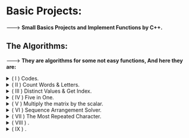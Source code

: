 # Basic Projects:
---> **Small Basics Projects and Implement Functions by C++.**

## The Algorithms:
---> **They are algorithms for some not easy functions, And here they are:**

<details>
 <summary>( I ) Codes.</summary>
     
   1. **`checkBinary(string num)`**:
      - `int count = 0;`: Initializes an integer variable count to zero. This variable will keep track of the number of valid binary digits encountered.
      - `for (int i = 0; i < int(num.size()); i++)`: Iterates through each character in the input string `num`.
      - `int(num.size())`: calculates the length of the string.
      - `if (num[i] == '0' || num[i] == '1')`: Checks whether the current character at index `i` is either ‘0’ or ‘1’.
      - Inside the `if` block, the `count` variable is incremented by 1.
      - This means that for each valid binary digit encountered (‘0’ or ‘1’), the count increases.
      - After processing all characters, the function compares the final value of `count` with the length of the input string `num`.
      - If they are equal, it means that all characters in `num` are valid binary digits.
      - If the condition is true (i.e., all characters are valid binary digits), the function returns “`Yes`”.
      - Otherwise (if some characters are not valid binary digits), it returns “`No`”.
 
   2. **`binaryToDecimal(string num)`**:
      - `int dec = 0;`: Initializes an integer variable `dec` to store the final decimal value.
      - `deque<char> bit;`: Creates a deque (double-ended queue) called bit to store the reversed binary digits.
      - `for (int i = 0; i < int(num.size()); i++)`: Iterates through each character in the input string `num`.
      - `bit.push_front(num[i]);`: Adds each character to the front of the `bit` deque.
      - This effectively reverses the order of the binary digits.
      - `for (int i = 0; i < int(bit.size()); i++)`: Iterates through each index in the `bit` deque.
      - `static_cast<int>(bit[i]-'0')`: Converts the character at index `i` (either ‘0’ or ‘1’) to an integer (0 or 1).
      - `pow(2, i)`: Calculates 2 raised to the power of `i`.
      - `dec += ...`: Adds the product of the converted digit and the appropriate power of 2 to the `dec` value.
      - This step evaluates the value of each binary digit and accumulates the decimal value.
      - After processing all binary digits, the function returns the accumulated `dec` value, which represents the decimal equivalent of the binary number.
 
   3. **`decimalToBinary(int num)`**:
      - `string bin = "";`: Initializes an empty string called bin to store the binary representation.
      - `if (num == 0) {return "0";}`: Checks if the input `num` is zero.
      - If it is, the function immediately returns “0” (since the binary representation of zero is just “0”).
      - `while (num > 0) { ... }`: Enters a loop that continues until num becomes zero.
      - Inside the loop, the following steps are performed for each iteration:
         - `bin = char('0' + num % 2) + bin;`: Converts the remainder to a character (‘0’ or ‘1’) and appends it to the front of the `bin` string.
         - The `+ bin` part ensures that we build the binary representation from right to left.
         - `num /= 2;`: Divides num by 2, effectively shifting to the next binary place value.
      - After processing all binary places, the function returns the accumulated `bin` string, which represents the binary equivalent of the decimal number.
 
   4. **`addBinary(string A, string B)`**:
      - `if (A.length() > B.length()) {return addBinary(B, A);}`:
        - If the length of string `A` is greater than that of string `B`, swap the arguments and recursively call `addBinary(B, A)`.
        - This ensures that `A` is not shorter than `B`.
      - `int diff = B.length() - A.length();`: calculates the difference in lengths between `B` and `A`.
      - `string padding;`: initializes an empty string called `padding`.
      - The loop adds zeros to `padding` to make the lengths of `A` and `B` equal.
      - The main loop iterates through each index from right to left (from the end of the strings).
      - It performs binary addition based on the values of `A[i]` and `B[i]` and the carry (`carry`).
      - The result is accumulated in the `res` string.
      - Depending on the values of `A[i]` and `B[i]`, the carry is updated accordingly.
      - If the carry is ‘1’, it propagates to the next position.
      - If there’s a carry after processing all digits, it’s appended to the result.
      - The result is reversed to obtain the correct order.
      - Leading zeros are removed by finding the first non-zero digit.
      - The function returns the final result, which is the sum of the binary numbers represented by `A` and `B`.
 
   5. **`decimalToAnyBase(int n, int k)`**:
      - `string res = "";`: Initializes an empty string called `res` to store the result.
      - The `while` loop continues as long as `n` is greater than zero.
      - Inside the loop:
        - `to_string(n % k)`: Converts the remainder to a string and appends it to the `res` string.
        - `n /= k`: Divides `n` by `k`, effectively shifting to the next place value.
      - After processing all place values, the `res` string contains the digits in reverse order.
      - `reverse(res.begin(), res.end())`: Reverses the order of characters in the `res` string.
      - The function returns the final result, which represents the number in the specified base.

</details>


<details>
 <summary>( II ) Count Words & Letters.</summary>

 1. ***Function Definitions***:

    1. **`void letter_count(string s)`**:
       - This function counts the occurrences of each letter in a given string and prints them out. Here’s how it works step by step:
          - `sort(all(s));`: The string s is sorted alphabetically, so all identical letters are next to each other.
          - `for (int i = 0; s[i] != '\0'; i++)`: A for loop starts, iterating over each character in the string until the null character \0 is reached (end of the string).
          - `if (isalpha(s[i]))`: Inside the loop, it checks if the current character is an alphabetic character.
          - `ll count = 1;`: A variable count is initialized to 1 to start counting the occurrences of the current letter.
          - `while (s[i] == s[i + 1]) {i++, count++;}`: A while loop continues as long as the current character is the same as the next one. For each match, i is incremented to move to the next character, and count is incremented to keep track of the number of occurrences.
          - `cout << s[i] << " => "<< count << endl;`: Once the while loop ends, the character and its count are printed.
    
    2. **`int word_count(string st, char sep = ' ')`**:
       - This function counts the number of words in a string, where words are separated by a specified separator (default is a space character ’ ') .Here’s how it works step by step:
          - `int count = 0;`: Initializes a word count to 0.
          - `bool inWord = false;`: A boolean flag to track whether the current position is inside a word.
          - `for (int i = 0; i < st.length(); i++)`: A for loop iterates over each character in the string.
          - `if (st[i] == sep)`: If the current character is the separator, it checks if it’s at the end of a word.
          - `else {inWord = true;}`: If the current character is not a separator, it’s part of a word, so set the flag to true.
          - `if (inWord) {count++;}`: After the loop, if it ends inside a word, increment the word count.
 
 2. ***Example.***:

    Suppose we have the following input string:
    ```plaintext
    "Hello World! Welcome to C++ programming."
    ```
    
    Here's what the output would look like after running the `main` function with this input:
    
    ```plaintext
    The number of letters in the sentence in details:
    C => 1
    H => 1
    W => 2
    a => 1
    c => 1
    d => 1
    e => 3
    g => 2
    i => 1
    l => 4
    m => 3
    n => 1
    o => 5
    p => 1
    r => 3
    t => 1
    
    The number of words in the sentence = 6 words.
    ```
    
</details>


<details>
 <summary>( III ) Distinct Values & Get Index.</summary>

 1. ***Function Definitions***:

    1. **`int cntDistinct(string str)`**:
        - This function takes a string `str` as input.
        - It calculates the number of distinct characters (unique characters) in the given string.
        - Here's how it works:
            - It uses an `unordered_set<char>` (a set that automatically removes duplicates) to store unique characters.
            - The loop traverses the string, and for each character:
                - If the character is not already in the set, it inserts it.
                - If the character is already in the set, it is ignored (since it's not unique).
            - Finally, it returns the size of the set, which represents the count of distinct characters in the string.
    
    2. **`int countDistinct(int arr[], int n)`**:
        - This function takes an array of integers `arr` and its size `n` as input.
        - It calculates the number of distinct elements in the array.
        - Here's how it works:
            - It uses a `set<int>` (a set that automatically removes duplicates) to store unique elements.
            - The loop traverses the array, and for each element:
                - If the element is not already in the set, it inserts it.
                - If the element is already in the set, it is ignored (since it's not unique).
            - Finally, it returns the size of the set, which represents the count of distinct elements in the array.
    
    3. **`long long getIndex(vector<ll> v, ll K)`**:
        - This function takes a vector of `ll` (long long) integers `v` and a target value `K`.
        - It searches for `K` in the vector and returns its index if found; otherwise, it returns -1.
        - Here's how it works:
            - It uses the `find` function from the `<algorithm>` library to search for `K` in the vector.
            - If `K` is found, it calculates the index by subtracting the iterator position from the beginning of the vector.
            - If `K` is not present in the vector, it returns -1.

 2. ***Main Function***:
    - Reads a string `e` and calculates the number of distinct characters using `cntDistinct(e)`.
    - Reads an integer `n` and an array of integers `arr`. Calculates the number of distinct elements using `countDistinct(arr, n)`.
    - Reads a `long long` integer `k` and finds its index in the array using `getIndex(arr, k)`.
    - Prints the results accordingly.
    - Finally, the program returns 0, indicating successful execution.
 
 3. ***End of Program.***
</details>


<details>
 <summary>( IV ) Five in One.</summary>
 
1. ***Function Definitions***:
      - `Max()` : This function sorts the array in descending order (largest to smallest) and then prints the first element, which is the largest number in the array.
      - `Min()` : Similar to the Max function, but it sorts the array in ascending order (smallest to largest) and prints the first element, which is the smallest number.
      - `Prime()` : This function counts the number of prime numbers in the array. A prime number is a number greater than 1 that has no positive divisors other than 1 and itself.
      - `Palindrome()` : This function checks how many numbers in the array are palindromes. A palindrome is a number that reads the same backward as forward.
      - `divisors()` : This function returns the number of divisors of a given number. A divisor is a number that can divide another number without leaving a remainder.

2. ***Main Function***:

   1. **Read Number of Elements:**
      - The program prompts the user to enter the number of elements (`num`) that will be in the array.
   
   2. **Create and Fill the Array:**
      - An array `arr` is created with the size specified by the user. The program then reads the elements of the array from the user input.
   
   3. **Find and Display Maximum and Minimum:**
      - The `Max` and `Min` functions are called to find and display the largest and smallest numbers in the array.
   
   4. **Count and Display Prime Numbers:**
      - The `Prime` function is called to count and display the number of prime numbers in the array.
   
   5. **Count and Display Palindrome Numbers:**
      - The `Palindrome` function is called to count and display the number of palindrome numbers in the array.
   
   6. **Find the Number with Maximum Divisors:**
      - A loop runs through each element in the array, calling the `divisors` function to find the number of divisors for each element. It keeps track of the number with the most divisors and, in case of a tie, the larger number.
   
   7. **Display the Number with Maximum Divisors:**
      - After the loop, the program prints the number that has the maximum number of divisors.
   
   8. **End of Program:**
      - The program returns 0, which is a signal that the program has ended successfully.

</details>


<details>
 <summary>( V ) Multiply the matrix by the scalar.</summary>

 1. ***Function Definitions***:
    - `void read_matrix(ll row, ll column, int** matrix)`: This function reads the elements of a matrix from the user. It takes the number of rows and columns as well as a pointer to a pointer of integers (which represents the matrix) as arguments.
    - `void write_matrix(ll row, ll column, int** matrix)`: This function prints the matrix to the console. It also takes the number of rows and columns and the matrix as arguments.
    - `void multiply_by_scalar(ll row, ll column, int** matrix, ll scalar)`: This function multiplies each element of the matrix by a scalar value provided by the user.

 2. ***Main Function***:
    - The `main` function begins with a greeting message to the user.
    - It then prompts the user to enter the number of rows and columns for the matrix.
    - Memory is dynamically allocated for the matrix using `new` based on the number of rows and columns entered by the user.
    - The `read_matrix` function is called to read the matrix elements from the user.
    - The `write_matrix` function is called to print the original matrix.
    - The user is prompted to enter a scalar value.
    - The `multiply_by_scalar` function is called to multiply the matrix by the scalar.
    - The `write_matrix` function is called again to print the modified matrix.

 3. ***Program Flow***:
    - The user is interactively involved throughout the program, entering the size of the matrix, its elements, and the scalar value for multiplication.
    - The program outputs the matrix before and after the scalar multiplication.

 4. ***Memory Management***:
    - We allocate memory for the matrix dynamically using `new`.
    - After using the matrix, we free the allocated memory using `delete[]`.

 5. ***End of Program***:
    - We display a thank-you message and terminate the program.

</details>

<details>
 <summary>( VI )  Sequence Arrangement Solver.</summary>
 
 1. ***Input and Initialization***:
    - `int n;`: We declare an integer variable `n` to store the number of elements (people in line).
    - `cin >> n;`: We read the value of `n` from the standard input (keyboard).
    - `vector<int> arr(n), position(n, 0);`: We create two vectors:
        - `arr` to store the input sequence of people.
        - `position` to keep track of the positions directly behind each person (initialized with zeros).
    - `int x = 0;`: We initialize an integer variable `x` to zero. This variable will later store the starting position.

 2. ***Reading the Input Sequence***:
    - We use a `for` loop to read the input sequence into the `arr` vector.
    - If the current element is not `-1`, we update the `position` vector to reflect the position of that element in the sequence.
    - If the current element is `-1`, we set `x` to the current index plus one, indicating the starting position.

 3. ***Output the Sequence***:
    - We print the starting position (stored in `x`).
    - Then, we follow the chain of positions using a `while` loop:
        - If the next position is not zero (i.e., there's a valid successor), we print the next position and update `x` to that position.
        - We continue this process until we reach the end of the chain (when the next position is zero).

 4. ***End of Program.***
</details>


<details>
 <summary>( VII ) The Most Repeated Character.</summary>

1. ***Function `mostFrequent`***:
    - This function takes a string `text` as input.
    - It initializes variables: `max` (to track the maximum count), `count` (to count occurrences of each character), and `maxCharcter` (to store the most frequent character).
    - The outer loop iterates over characters from space `' '` to tilde `'~'`.
    - The inner loop counts how many times the current character appears in the input string `text`.
    - If the count is greater than the current maximum, it updates the maximum count and the most frequent character.
    - The function returns the most frequent character.

2. ***Main Function***:
    - The `main` function starts by declaring an integer variable `test`.
    - It reads a string `txt` from standard input (keyboard).
    - It calls the `mostFrequent` function with `txt` as the argument and prints the result (the most frequent character).

3. ***End of Program.***:
    - The program returns 0 to indicate successful execution.
</details>


<details>
 <summary>( VIII ) .</summary>

</details>

<details>
 <summary>( IX ) .</summary>

</details>
